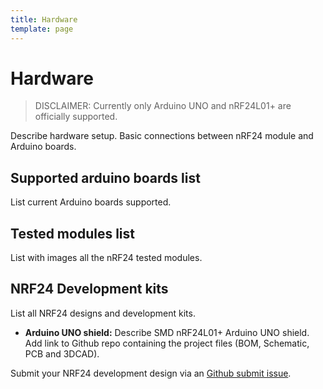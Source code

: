 ```yaml
---
title: Hardware
template: page
---
```


# Hardware

> DISCLAIMER: Currently only Arduino UNO and nRF24L01+ are officially supported.

Describe hardware setup. Basic connections between nRF24 module and Arduino boards. 

## Supported arduino boards list

List current Arduino boards supported.

## Tested modules list

List with images all the nRF24 tested modules.

## NRF24 Development kits

List all NRF24 designs and development kits.

- **Arduino UNO shield:** Describe SMD nRF24L01+ Arduino UNO shield. Add link to Github repo containing the project files (BOM, Schematic, PCB and 3DCAD).

Submit your NRF24 development design via an [Github submit issue]().